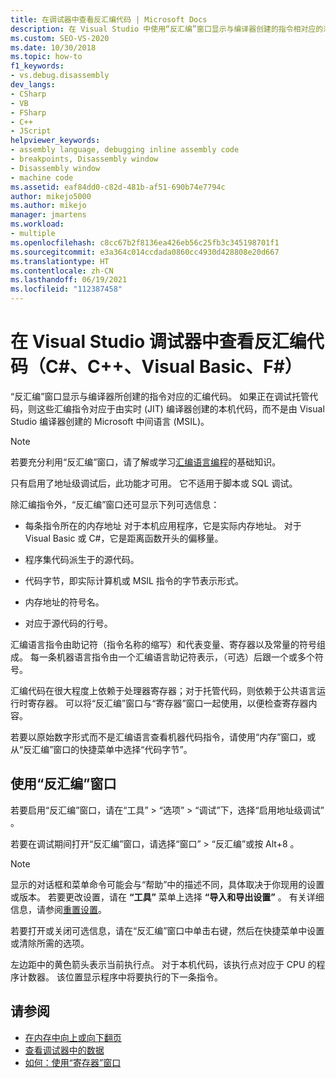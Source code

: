 ```yaml
---
title: 在调试器中查看反汇编代码 | Microsoft Docs
description: 在 Visual Studio 中使用“反汇编”窗口显示与编译器创建的指令相对应的汇编代码。
ms.custom: SEO-VS-2020
ms.date: 10/30/2018
ms.topic: how-to
f1_keywords:
- vs.debug.disassembly
dev_langs:
- CSharp
- VB
- FSharp
- C++
- JScript
helpviewer_keywords:
- assembly language, debugging inline assembly code
- breakpoints, Disassembly window
- Disassembly window
- machine code
ms.assetid: eaf84dd0-c82d-481b-af51-690b74e7794c
author: mikejo5000
ms.author: mikejo
manager: jmartens
ms.workload:
- multiple
ms.openlocfilehash: c8cc67b2f8136ea426eb56c25fb3c345198701f1
ms.sourcegitcommit: e3a364c014ccdada0860cc4930d428808e20d667
ms.translationtype: HT
ms.contentlocale: zh-CN
ms.lasthandoff: 06/19/2021
ms.locfileid: "112387458"
---
```

# <a name="view-disassembly-code-in-the-visual-studio-debugger-c-c-visual-basic-f"></a>在 Visual Studio 调试器中查看反汇编代码（C#、C++、Visual Basic、F#）

“反汇编”窗口显示与编译器所创建的指令对应的汇编代码。 如果正在调试托管代码，则这些汇编指令对应于由实时 (JIT) 编译器创建的本机代码，而不是由 Visual Studio 编译器创建的 Microsoft 中间语言 (MSIL)。

> [!NOTE]
> 若要充分利用“反汇编”窗口，请了解或学习[汇编语言编程](https://wikipedia.org/wiki/Assembly_language)的基础知识。

只有启用了地址级调试后，此功能才可用。 它不适用于脚本或 SQL 调试。

除汇编指令外，“反汇编”窗口还可显示下列可选信息：

- 每条指令所在的内存地址 对于本机应用程序，它是实际内存地址。 对于 Visual Basic 或 C#，它是距离函数开头的偏移量。

- 程序集代码派生于的源代码。

- 代码字节，即实际计算机或 MSIL 指令的字节表示形式。

- 内存地址的符号名。

- 对应于源代码的行号。

汇编语言指令由助记符（指令名称的缩写）和代表变量、寄存器以及常量的符号组成。 每一条机器语言指令由一个汇编语言助记符表示，（可选）后跟一个或多个符号。

汇编代码在很大程度上依赖于处理器寄存器；对于托管代码，则依赖于公共语言运行时寄存器。 可以将“反汇编”窗口与“寄存器”窗口一起使用，以便检查寄存器内容。

若要以原始数字形式而不是汇编语言查看机器代码指令，请使用“内存”窗口，或从“反汇编”窗口的快捷菜单中选择“代码字节”。

## <a name="use-the-disassembly-window"></a>使用“反汇编”窗口

若要启用“反汇编”窗口，请在“工具” > “选项” > “调试”下，选择“启用地址级调试”    。

若要在调试期间打开“反汇编”窗口，请选择“窗口” > “反汇编”或按 Alt+8 。

> [!NOTE]
> 显示的对话框和菜单命令可能会与“帮助”中的描述不同，具体取决于你现用的设置或版本。 若要更改设置，请在 **“工具”** 菜单上选择 **“导入和导出设置”** 。 有关详细信息，请参阅[重置设置](../ide/environment-settings.md#reset-settings)。

若要打开或关闭可选信息，请在“反汇编”窗口中单击右键，然后在快捷菜单中设置或清除所需的选项。

左边距中的黄色箭头表示当前执行点。 对于本机代码，该执行点对应于 CPU 的程序计数器。 该位置显示程序中将要执行的下一条指令。

## <a name="see-also"></a>请参阅

* [在内存中向上或向下翻页](../debugger/how-to-page-up-or-down-in-memory.md)
* [查看调试器中的数据](../debugger/viewing-data-in-the-debugger.md)
* [如何：使用“寄存器”窗口](../debugger/how-to-use-the-registers-window.md)